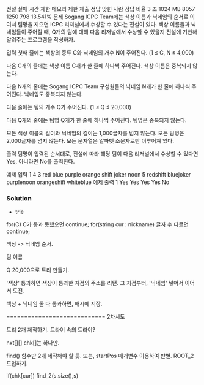 전설 실패
시간 제한	메모리 제한	제출	정답	맞힌 사람	정답 비율
3 초	1024 MB	8057	1250	798	13.541%
문제
Sogang ICPC Team에는 색상 이름과 닉네임의 순서로 이여서 팀명을 지으면 ICPC 리저널에서 수상할 수 있다는 전설이 있다. 색상 이름들과 닉네임들이 주어질 때, Q개의 팀에 대해 다음 리저널에서 수상할 수 있을지 전설에 기반해 알려주는 프로그램을 작성하자.

입력
첫째 줄에는 색상의 종류 C와 닉네임의 개수 N이 주어진다. (1 ≤ C, N ≤ 4,000)

다음 C개의 줄에는 색상 이름 C개가 한 줄에 하나씩 주어진다. 색상 이름은 중복되지 않는다.

다음 N개의 줄에는 Sogang ICPC Team 구성원들의 닉네임 N개가 한 줄에 하나씩 주어진다. 닉네임도 중복되지 않는다.

다음 줄에는 팀의 개수 Q가 주어진다. (1 ≤ Q ≤ 20,000)

다음 Q개의 줄에는 팀명 Q개가 한 줄에 하나씩 주어진다. 팀명은 중복되지 않는다.

모든 색상 이름의 길이와 닉네임의 길이는 1,000글자를 넘지 않는다. 모든 팀명은 2,000글자를 넘지 않는다. 모든 문자열은 알파벳 소문자로만 이루어져 있다.

출력
팀명이 입력된 순서대로, 전설에 따라 해당 팀이 다음 리저널에서 수상할 수 있다면 Yes, 아니라면 No를 출력한다.

예제 입력 1 
4 3
red
blue
purple
orange
shift
joker
noon
5
redshift
bluejoker
purplenoon
orangeshift
whiteblue
예제 출력 1 
Yes
Yes
Yes
Yes
No

### Solution
- trie

for(C)
	C가 통과 못했으면 continue;
	for(string cur : nickname)
		글자 수 다르면 continue;

색상 -> 닉네임 순서.

팀 이름


Q 20,000으로 트리 만들기.

'색상' 통과하면
	색상이 통과한 지점의 주소를 리턴.
	그 지점부터, '닉네임' 넣어서 이어서 도전.

색상 + 닉네임 둘 다 통과하면, 해시에 저장.

============================
2차시도

트리 2개 제작하기.
트라이 속의 트라이?

nxt[][] chk[]는 하나만.

find() 함수만 2개 제작해야 할 듯. 또는, startPos 매개변수 이용하여 판별.
ROOT_2 도입하기.

if(chk[cur])
	find_2(s.size(),s)